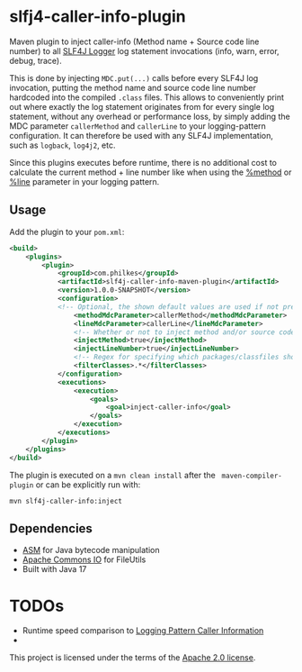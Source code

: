 # slfj4-caller-info-plugin
Maven plugin to inject caller-info (Method name + Source code line number) to all [SLF4J Logger](https://www.slf4j.org/api/org/slf4j/Logger.html) log statement invocations (info, warn, error, debug, trace).

This is done by injecting `MDC.put(...)` calls before every SLF4J log invocation, putting the method name and source code line number hardcoded into the compiled `.class` files. This allows to conveniently print out where exactly the log statement originates from for every single log statement, without any overhead or performance loss, by simply adding the MDC parameter `callerMethod` and `callerLine` to your logging-pattern configuration. It can therefore be used with any SLF4J implementation, such as `logback`, `log4j2`, etc.

Since this plugins executes before runtime, there is no additional cost to calculate the current method + line number like when using the [%method](https://logback.qos.ch/manual/layouts.html#method) or [%line](https://logback.qos.ch/manual/layouts.html#line) parameter in your logging pattern.

## Usage
Add the plugin to your `pom.xml`:
```xml
<build>
    <plugins>
        <plugin>
            <groupId>com.philkes</groupId>
            <artifactId>slf4j-caller-info-maven-plugin</artifactId>
            <version>1.0.0-SNAPSHOT</version>
            <configuration>
            <!-- Optional, the shown default values are used if not present--> 
                <methodMdcParameter>callerMethod</methodMdcParameter>
                <lineMdcParameter>callerLine</lineMdcParameter>
                <!-- Whether or not to inject method and/or source code line number -->
                <injectMethod>true</injectMethod>
                <injectLineNumber>true</injectLineNumber>
                <!-- Regex for specifying which packages/classfiles should be injected into -->
                <filterClasses>.*</filterClasses>
            </configuration>
            <executions>
                <execution>
                    <goals>
                        <goal>inject-caller-info</goal>
                    </goals>
                </execution>
            </executions>
        </plugin>
    </plugins>
</build>

```
The plugin is executed on a `mvn clean install` after the ` maven-compiler-plugin` or can be explicitly run with:
```shell
mvn slf4j-caller-info:inject
```


## Dependencies
- [ASM](https://asm.ow2.io/) for Java bytecode manipulation
- [Apache Commons IO](https://commons.apache.org/proper/commons-io/) for FileUtils
- Built with Java 17


# TODOs 
- Runtime speed comparison to [Logging Pattern Caller Information](https://logging.apache.org/log4j/2.x/performance.html) 
- 

This project is licensed under the terms of the [Apache 2.0 license](https://www.apache.org/licenses/LICENSE-2.0.txt).